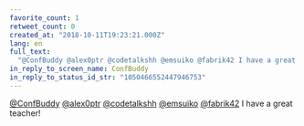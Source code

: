 ```yaml
---
favorite_count: 1
retweet_count: 0
created_at: "2018-10-11T19:23:21.000Z"
lang: en
full_text:
  "@ConfBuddy @alex0ptr @codetalkshh @emsuiko @fabrik42 I have a great teacher!"
in_reply_to_screen_name: ConfBuddy
in_reply_to_status_id_str: "1050466552447946753"
---
```


[@ConfBuddy](https://twitter.com/ConfBuddy)
[@alex0ptr](https://twitter.com/alex0ptr)
[@codetalkshh](https://twitter.com/codetalkshh)
[@emsuiko](https://twitter.com/emsuiko)
[@fabrik42](https://twitter.com/fabrik42) I have a great teacher!
